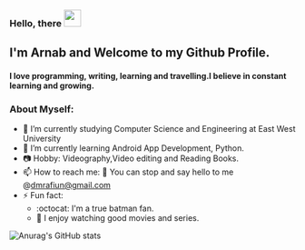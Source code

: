 ### Hello, there <img src="https://raw.githubusercontent.com/MartinHeinz/MartinHeinz/master/wave.gif" width="30px">

## I'm Arnab and Welcome to my Github Profile.
#### I love programming, writing, learning and travelling.I believe in constant learning and growing. 

### About Myself:

- 🔭 I’m currently studying Computer Science and Engineering at East West University
- 🌱 I’m currently learning Android App Development, Python.
- 📷 Hobby: Videography,Video editing and Reading Books.
- 📫 How to reach me:
  :e-mail: You can stop and say hello to me @dmrafiun@gmail.com 
- ⚡ Fun fact: 
   - :octocat: I'm a true batman fan.
   -  :movie_camera: I enjoy watching good movies and series.

![Anurag's GitHub stats](https://github-readme-stats.vercel.app/api?username=dmrafiun&theme=dark&show_icons=true)

